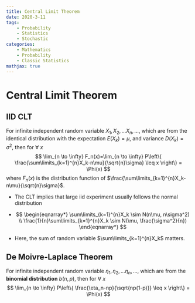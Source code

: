 ```yaml
---
title: Central Limit Theorem
date: 2020-3-11
tags: 
	- Probability
	- Statistics
	- Stochastic
categories: 
	- Mathematics
	- Probability
	- Classic Statistics
mathjax: true
---
```

# Central Limit Theorem

## IID CLT

For infinite independent random variable $X_1, X_2, ...X_n, ...$, which are from the identical distribution with the expectation $E(X_k) = \mu$, and variance $D(X_k) = \sigma^2$, then for $\forall ~ x$
$$
\lim_{n \to \infty} F_n(x)=\lim_{n \to \infty} P\left\{ \frac{\sum\limits_{k=1}^{n}X_k-n\mu}{\sqrt{n}\sigma} \leq x \right\} = \Phi(x)
$$
where  $F_n(x)$ is the distribution function of $\frac{\sum\limits_{k=1}^{n}X_k-n\mu}{\sqrt{n}\sigma}$.

+ The CLT implies that large iid experiment usually follows the normal distribution

+ $$
  \begin{eqnarray*}
  \sum\limits_{k=1}^{n}X_k \sim N(n\mu, n\sigma^2) \\
  \frac{1}{n}\sum\limits_{k=1}^{n}X_k \sim N(\mu, \frac{\sigma^2}{n})
  \end{eqnarray*}
  $$

+ Here, the sum of random variable $\sum\limits_{k=1}^{n}X_k$ matters.

## De Moivre-Laplace Theorem

For infinite independent random variable $\eta_1, \eta_2, ...\eta_n, ...$, which are from the **binomial distribution** $b(n,p)$, then for $\forall ~ x$
$$
\lim_{n \to \infty} P\left\{ \frac{\eta_n-np}{\sqrt{np(1-p)}} \leq x \right\} = \Phi(x)
$$

